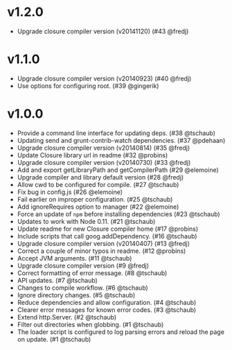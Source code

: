 # v1.2.0

* Upgrade closure compiler version (v20141120) (#43 @fredj)

# v1.1.0

* Upgrade closure compiler version (v20140923) (#40 @fredj)
* Use options for configuring root. (#39 @gingerik)

# v1.0.0

* Provide a command line interface for updating deps. (#38 @tschaub)
* Updating send and grunt-contrib-watch dependencies. (#37 @pdehaan)
* Upgrade closure compiler version (v20140814) (#35 @fredj)
* Update Closure library url in readme (#32 @probins)
* Upgrade closure compiler version (v20140730) (#33 @fredj)
* Add and export getLibraryPath and getCompilerPath (#29 @elemoine)
* Upgrade compiler and library default version (#28 @fredj)
* Allow cwd to be configured for compile. (#27 @tschaub)
* Fix bug in config.js (#26 @elemoine)
* Fail earlier on improper configuration. (#25 @tschaub)
* Add ignoreRequires option to manager (#22 @elemoine)
* Force an update of `npm` before installing dependencies (#23 @tschaub)
* Updates to work with Node 0.11. (#21 @tschaub)
* Update readme for new Closure compiler home (#17 @probins)
* Include scripts that call goog.addDependency. (#16 @tschaub)
* Upgrade closure compiler version (v20140407) (#13 @fredj)
* Correct a couple of minor typos in readme. (#12 @probins)
* Accept JVM arguments. (#11 @tschaub)
* Upgrade closure compiler version (#9 @fredj)
* Correct formatting of error message. (#8 @tschaub)
* API updates. (#7 @tschaub)
* Changes to compile workflow. (#6 @tschaub)
* Ignore directory changes. (#5 @tschaub)
* Reduce dependencies and allow configuration. (#4 @tschaub)
* Clearer error messages for known error codes. (#3 @tschaub)
* Extend http.Server. (#2 @tschaub)
* Filter out directories when globbing. (#1 @tschaub)
* The loader script is configured to log parsing errors and reload the page on update. (#1 @tschaub)
